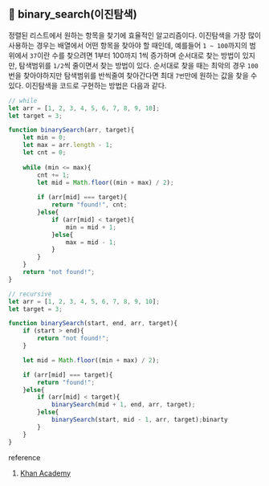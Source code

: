 ## 📍 binary_search(이진탐색)

정렬된 리스트에서 원하는 항목을 찾기에 효율적인 알고리즘이다. 이진탐색을 가장 많이 사용하는 경우는 배열에서 어떤 항목을 찾아야 할 때인데, 예를들어 `1 ~ 100`까지의 범위에서 `37`이란 수를 찾으려면 1부터 100까지 1씩 증가하며 순서대로 찾는 방법이 있지만, 탐색범위를 `1/2`씩 줄이면서 찾는 방법이 있다. 순서대로 찾을 때는 최악의 경우 `100`번을 찾아야하지만 탐색범위를 반씩줄여 찾아간다면 최대 `7번`만에 원하는 값을 찾을 수 있다. 이진탐색을 코드로 구현하는 방법은 다음과 같다.

```javascript
// while
let arr = [1, 2, 3, 4, 5, 6, 7, 8, 9, 10];
let target = 3;

function binarySearch(arr, target){
    let min = 0;
    let max = arr.length - 1;
    let cnt = 0;
    
    while (min <= max){
        cnt += 1;
        let mid = Math.floor((min + max) / 2);
    
        if (arr[mid] === target){
            return "found!", cnt;
        }else{
            if (arr[mid] < target){
                min = mid + 1;
            }else{
                max = mid - 1;
            }
        }
    }
    return "not found!";
}
```

```javascript
// recursive
let arr = [1, 2, 3, 4, 5, 6, 7, 8, 9, 10];
let target = 3;

function binarySearch(start, end, arr, target){
    if (start > end){
        return "not found!";
    }

    let mid = Math.floor((min + max) / 2);

    if (arr[mid] === target){
        return "found!";
    }else{
        if (arr[mid] < target){
            binarySearch(mid + 1, end, arr, target);
        }else{
            binarySearch(start, mid - 1, arr, target);binarty
        }
    }
}
```

reference
1. <a href='https://ko.khanacademy.org/computing/computer-science/algorithms/binary-search/a/binary-search'>Khan Academy</a>


